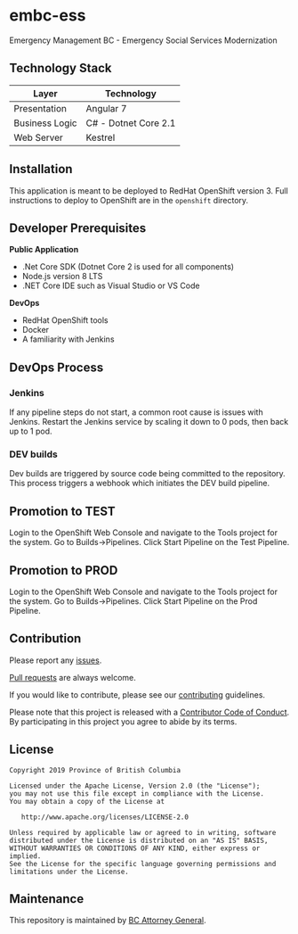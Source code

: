 # embc-ess
Emergency Management BC - Emergency Social Services Modernization


Technology Stack
-----------------

| Layer   | Technology | 
| ------- | ------------ |
| Presentation | Angular 7 |
| Business Logic | C# - Dotnet Core 2.1 |
| Web Server | Kestrel |

Installation
------------
This application is meant to be deployed to RedHat OpenShift version 3. Full instructions to deploy to OpenShift are in the `openshift` directory.

Developer Prerequisites
-----------------------

**Public Application**
- .Net Core SDK (Dotnet Core 2 is used for all components)
- Node.js version 8 LTS
- .NET Core IDE such as Visual Studio or VS Code

**DevOps**
- RedHat OpenShift tools
- Docker
- A familiarity with Jenkins

DevOps Process
-------------

### Jenkins

If any pipeline steps do not start, a common root cause is issues with Jenkins.  Restart the Jenkins service by scaling it down to 0 pods, then back up to 1 pod.

### DEV builds
Dev builds are triggered by source code being committed to the repository.  This process triggers a webhook which initiates the DEV build pipeline.

## Promotion to TEST
Login to the OpenShift Web Console and navigate to the Tools project for the system.  Go to Builds->Pipelines.  Click  Start Pipeline on the Test Pipeline.

## Promotion to PROD
Login to the OpenShift Web Console and navigate to the Tools project for the system.  Go to Builds->Pipelines.  Click  Start Pipeline on the Prod Pipeline.


Contribution
------------

Please report any [issues](https://github.com/bcgov/embc-ess/issues).

[Pull requests](https://github.com/bcgov/embc-ess/pulls) are always welcome.

If you would like to contribute, please see our [contributing](CONTRIBUTING.md) guidelines.

Please note that this project is released with a [Contributor Code of Conduct](CODE_OF_CONDUCT.md). By participating in this project you agree to abide by its terms.

License
-------

    Copyright 2019 Province of British Columbia

    Licensed under the Apache License, Version 2.0 (the "License");
    you may not use this file except in compliance with the License.
    You may obtain a copy of the License at 

       http://www.apache.org/licenses/LICENSE-2.0

    Unless required by applicable law or agreed to in writing, software
    distributed under the License is distributed on an "AS IS" BASIS,
    WITHOUT WARRANTIES OR CONDITIONS OF ANY KIND, either express or implied.
    See the License for the specific language governing permissions and
    limitations under the License.

Maintenance
-----------

This repository is maintained by [BC Attorney General]( https://www2.gov.bc.ca/gov/content/governments/organizational-structure/ministries-organizations/ministries/justice-attorney-general ).
